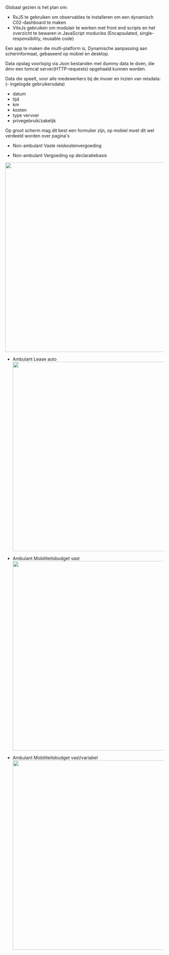 Globaal gezien is het plan om:

- RxJS te gebruiken om observables te installeren om een dynamisch C02-dashboard te maken
- ViteJs gebruiken om modulair te werken met front end scripts en het overzicht te bewaren in JavaScript moducles
  (Encapsulated, single-responsibility, reusable code)

Een app te maken die multi-platform is,
Dynamische aanpassing aan schermformaat, gebaseerd op mobiel en desktop.

Data opslag voorlopig via Json bestanden met dummy data te doen, die dmv een tomcat server(HTTP-requests) opgehaald
kunnen worden.

Data die speelt, voor alle medewerkers bij de invoer en inzien van reisdata:
(- ingelogde gebruikersdata)

- datum
- tijd
- km
- kosten
- type vervoer
- privegebruik/zakelijk

Op groot scherm mag dit best een formulier zijn,
op mobiel moet dit wel verdeeld worden over pagina's

* Non-ambulant Vaste reiskostenvergoeding

* Non-ambulant Vergoeding op declaratiebasis

<img src="https://user-images.githubusercontent.com/90551370/204327978-9e71b6bb-0dde-4bb5-ba0d-a15cba5775e8.png" width="600">

* Ambulant Lease auto
  <img src="https://user-images.githubusercontent.com/90551370/204327928-4ed88a7a-6719-42cc-9d8a-acb323085d36.png" width="600">

* Ambulant Mobiliteitsbudget vast
  <img src="https://user-images.githubusercontent.com/90551370/204327847-09bef9bf-0aac-4d3b-afc6-89480f23236b.png" width="600">


* Ambulant Mobiliteitsbudget vast/variabel
  <img src="https://user-images.githubusercontent.com/90551370/204327897-fd941ce3-0c14-4729-a2b0-d2b2d13c4d5b.png" width="600">



